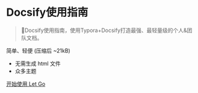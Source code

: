 <!-- 主页 -->

# Docsify使用指南

> 💪Docsify使用指南，使用Typora+Docsify打造最强、最轻量级的个人&团队文档。

简单、轻便 (压缩后 ~21kB)
- 无需生成 html 文件
- 众多主题


[开始使用 Let Go](/README.md)